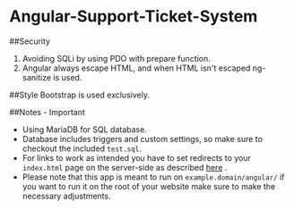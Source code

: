 # Angular-Support-Ticket-System

##Security
1. Avoiding SQLi by using PDO with prepare function.
1. Angular always escape HTML, and when HTML isn't escaped ng-sanitize is used.

##Style
Bootstrap is used exclusively.

##Notes - Important
* Using MariaDB for SQL database.
* Database includes triggers and custom settings, so make sure to checkout the included `test.sql`.
* For links to work as intended you have to set redirects to your `index.html` page on the server-side as described [here](https://github.com/angular-ui/ui-router/wiki/Frequently-Asked-Questions#how-to-configure-your-server-to-work-with-html5mode) .
* Please note that this app is meant to run on `example.domain/angular/`
if you want to run it on the root of your website make sure to make the necessary adjustments.